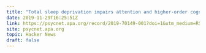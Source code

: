 ```yaml
---
title: "Total sleep deprivation impairs attention and higher-order cognitive processes"
date: 2019-11-29T16:25:51Z
link: https://psycnet.apa.org/record/2019-70149-001?doi=1&utm_medium=RSS&utm_source=hune
site: psycnet.apa.org
topic: Hacker News
draft: false
---
```

